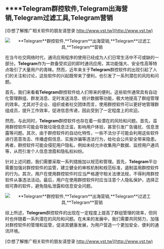 ## ****Telegram**群控软件,**Telegram**出海营销,**Telegram**过滤工具,**Telegram**营销**

[😍想了解推广相关软件的朋友请登录 http://www.vst.tw](http://www.vst.tw)

 <center><img src="https://vst.tw/MP4/tuiguang/png/2.png" alt="**Telegram**群控软件,**Telegram**出海营销,**Telegram**过滤工具,**Telegram**营销"></center>

在当今社交网络时代，通讯应用程序的使用已经成为人们日常生活中不可或缺的一部分。**Telegram**作为一款备受欢迎的即时通讯应用，其功能强大、安全性高等特点吸引了大量用户的青睐。然而，近年来关于**Telegram**群控软件的出现引起了人们的关注和讨论，这些软件的兴起既带来了便利，也引发了一系列潜在的风险和问题。

首先，我们来看看**Telegram**群控软件给人们带来的便利。这些软件通常具有自动化管理群组、群发消息、定时发送消息、统计数据等功能，极大地提高了群组管理的效率。尤其对于企业、组织或者社交团体而言，使用群控软件可以更好地管理群组成员，提升工作效率，促进信息传递，因此受到了一定程度上的欢迎。

然而，与此同时，**Telegram**群控软件也存在着一些潜在的风险和问题。首先，滥用群控软件可能会导致垃圾信息泛滥，影响用户体验，甚至引发广告骚扰、信息泄露等问题。其次，由于群控软件的自动化特性，一些不法分子可能会利用这些软件进行恶意攻击、传播虚假信息、实施诈骗等违法行为，给社会公共安全带来隐患。再者，群控软件可能会侵犯用户隐私，例如未经允许收集用户数据、监控用户通讯等，从而引发个人信息泄霞和隐私权纠纷。

针对上述问题，我们需要采取一系列措施加以规范和管理。首先，**Telegram**平台需要加强对群控软件的监管，建立健全的审核机制和规范标准，遏制滥用群控软件的行为。其次，用户在使用群控软件时应当严格遵守相关法律法规，不得利用群控软件从事违法活动。最后，用户在使用群控软件时应当注意个人隐私保护，选择正规可靠的软件，避免隐私泄露和信息安全问题。

 <center><img src="https://vst.tw/MP4/tuiguang/png/3.png" alt="**Telegram**群控软件,**Telegram**出海营销,**Telegram**过滤工具,**Telegram**营销"></center>

综上所述，**Telegram**群控软件的出现在一定程度上提高了群组管理的效率，但同时也伴随着一系列潜在的风险和问题。在未来的发展中，我们需要共同努力，加强对群控软件的管理和监管，促进其健康发展，为用户营造一个更加安全、便利的通讯环境。

[😍想了解推广相关软件的朋友请登录 http://www.vst.tw](http://www.vst.tw)



